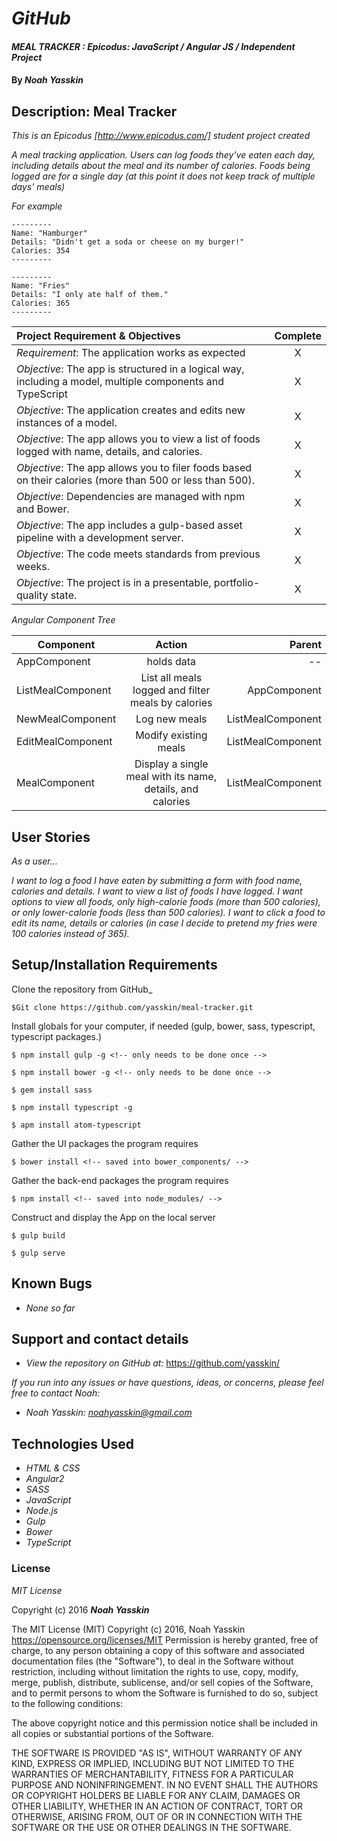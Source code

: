 # _GitHub_

#### _MEAL TRACKER : Epicodus: JavaScript / Angular JS / Independent Project_

#### By _**Noah Yasskin**_

## Description: Meal Tracker

_This is an Epicodus [http://www.epicodus.com/] student  project created_

_A meal tracking application._
_Users can log foods they've eaten each day, including details about the meal and its number of calories. Foods being logged are for a single day (at this point it does not keep track of multiple days' meals)_

_For example_

```
---------
Name: "Hamburger"
Details: "Didn't get a soda or cheese on my burger!"
Calories: 354
---------
```
```
---------
Name: "Fries"
Details: "I only ate half of them."
Calories: 365
---------
```

Project Requirement & Objectives | Complete
:------------- | :-------------: |
*Requirement*: The application works as expected | X
*Objective*: The app is structured in a logical way, including a model, multiple components and TypeScript | X
*Objective*: The application creates and edits new instances of a model. | X
*Objective*: The app allows you to view a list of foods logged with name, details, and calories. | X
*Objective*: The app allows you to filer foods based on their calories (more than 500 or less than 500). | X
*Objective*: Dependencies are managed with npm and Bower. | X
*Objective*: The app includes a gulp-based asset pipeline with a development server. | X
*Objective*: The code meets standards from previous weeks. | X
*Objective*: The project is in a presentable, portfolio-quality state. | X

_Angular Component Tree_

| Component        | Action           | Parent  |
| ------------- |:-------------:| -----:|
| AppComponent      | holds data | -- |
| ListMealComponent      | List all meals logged and filter meals by calories | AppComponent |
| NewMealComponent      | Log new meals | ListMealComponent |
| EditMealComponent      | Modify existing meals | ListMealComponent |
| MealComponent      | Display a single meal with its name, details, and calories  | ListMealComponent |

## User Stories

_As a user…_

_I want to log a food I have eaten by submitting a form with food name, calories and details._
_I want to view a list of foods I have logged._
_I want options to view all foods, only high-calorie foods (more than 500 calories), or only lower-calorie foods (less than 500 calories)._
_I want to click a food to edit its name, details or calories (in case I decide to pretend my fries were 100 calories instead of 365)._

## Setup/Installation Requirements

Clone the repository from GitHub_
```
$Git clone https://github.com/yasskin/meal-tracker.git
```
Install globals for your computer, if needed (gulp, bower, sass, typescript, typescript packages.)

```
$ npm install gulp -g <!-- only needs to be done once -->
```
```
$ npm install bower -g <!-- only needs to be done once -->
```
```
$ gem install sass
```
```
$ npm install typescript -g
```
```
$ apm install atom-typescript
```
Gather the UI packages the program requires

```
$ bower install <!-- saved into bower_components/ -->
```
Gather the back-end packages the program requires

```
$ npm install <!-- saved into node_modules/ -->
```
Construct and display the App on the local server

```
$ gulp build
```
```
$ gulp serve
```

## Known Bugs

* _None so far_

## Support and contact details

* _View the repository on GitHub at:_
https://github.com/yasskin/

_If you run into any issues or have questions, ideas, or concerns, please feel free to contact Noah:_

* _Noah Yasskin: <a href="mailto:noahyasskin@gmail.com">noahyasskin@gmail.com</a>_

## Technologies Used

* _HTML & CSS_
* _Angular2_
* _SASS_
* _JavaScript_
* _Node.js_
* _Gulp_
* _Bower_
* _TypeScript_


### License

*MIT License*

Copyright (c) 2016 **_Noah Yasskin_**

The MIT License (MIT)
Copyright (c) 2016, Noah Yasskin
https://opensource.org/licenses/MIT
Permission is hereby granted, free of charge, to any person obtaining a copy of this software and associated documentation files (the "Software"), to deal in the Software without restriction, including without limitation the rights to use, copy, modify, merge, publish, distribute, sublicense, and/or sell copies of the Software, and to permit persons to whom the Software is furnished to do so, subject to the following conditions:

The above copyright notice and this permission notice shall be included in all copies or substantial portions of the Software.

THE SOFTWARE IS PROVIDED "AS IS", WITHOUT WARRANTY OF ANY KIND, EXPRESS OR IMPLIED, INCLUDING BUT NOT LIMITED TO THE WARRANTIES OF MERCHANTABILITY, FITNESS FOR A PARTICULAR PURPOSE AND NONINFRINGEMENT. IN NO EVENT SHALL THE AUTHORS OR COPYRIGHT HOLDERS BE LIABLE FOR ANY CLAIM, DAMAGES OR OTHER LIABILITY, WHETHER IN AN ACTION OF CONTRACT, TORT OR OTHERWISE, ARISING FROM, OUT OF OR IN CONNECTION WITH THE SOFTWARE OR THE USE OR OTHER DEALINGS IN THE SOFTWARE.
